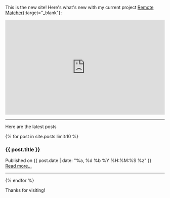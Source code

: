 
This is the new site! Here's what's new with my current project [Remote Matcher](https://remotematcher.com){:target="_blank"}:
<iframe title="Makerlog Embed" height="300" style="width:100%" scrolling="no" frameborder="0" allowtransparency="true" src="https://api.getmakerlog.com/users/3793/embed"></iframe>

---
Here are the latest posts

{% for post in site.posts limit:10 %}
<div>
<h3>{{ post.title }}</h3>
Published on {{ post.date | date: "%a, %d %b %Y %H:%M:%S %z" }}<br>
<a href="{{post.url | prepend:site.baseurl | prepend:site.url}}">Read more...</a>
</div>
<hr>
{% endfor %}

Thanks for visiting!
